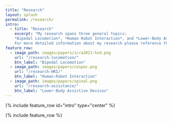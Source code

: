 ```yaml
---
title: "Research"
layout: splash
permalink: /research/
intro:
  - title: "Research"
    excerpt: "My research spans three general topics: 
    *Bipedal Locomotion*, *Human Robot Interaction*, and *Lower-Body Assistive Devices*. 
    For more detailed information about my research please reference the full papers on my [Google Scholar page](https://scholar.google.com/citations?user=mgQTjk0AAAAJ&hl=en)"
feature_row:
  - image_path: images/papers/icra2021-hzd.png
    url: "/research-locomotion/"
    btn_label: "Bipedal Locomotion"
  - image_path: images/papers/cospar.png
    url: "/research-HRI/"
    btn_label: "Human-Robot Interaction"
  - image_path: images/papers/spinal.png
    url: "/research-assistance/"
    btn_label: "Lower-Body Assistive Devices"
---
```


{% include feature_row id="intro" type="center" %}

{% include feature_row %}
